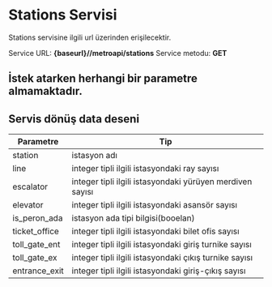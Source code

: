 # Stations Servisi
Stations servisine ilgili url üzerinden erişilecektir.

Service URL: **{baseurl}//metroapi/stations**
Service metodu: **GET**

## İstek atarken herhangi bir parametre almamaktadır.

## Servis dönüş data deseni

Parametre | Tip
------------ | ------------
station |  istasyon adı
line | integer tipli ilgili istasyondaki ray sayısı
escalator | integer tipli ilgili istasyondaki yürüyen merdiven sayısı 
elevator | integer tipli ilgili istasyondaki asansör sayısı
is_peron_ada | istasyon ada tipi bilgisi(booelan)
ticket_office | integer tipli ilgili istasyondaki bilet ofis sayısı
toll_gate_ent | integer tipli ilgili istasyondaki giriş turnike sayısı
toll_gate_ex | integer tipli ilgili istasyondaki çıkış turnike sayısı
entrance_exit | integer tipli ilgili istasyondaki giriş-çıkış sayısı

